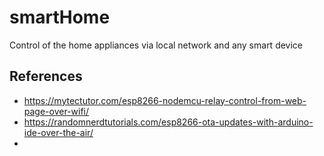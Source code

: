 # smartHome
Control of the home appliances via local network and any smart device

## References
 - https://mytectutor.com/esp8266-nodemcu-relay-control-from-web-page-over-wifi/
 - https://randomnerdtutorials.com/esp8266-ota-updates-with-arduino-ide-over-the-air/
 - 
